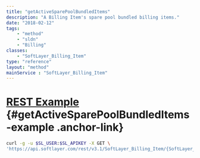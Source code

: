 ```yaml
---
title: "getActiveSparePoolBundledItems"
description: "A Billing Item's spare pool bundled billing items."
date: "2018-02-12"
tags:
    - "method"
    - "sldn"
    - "Billing"
classes:
    - "SoftLayer_Billing_Item"
type: "reference"
layout: "method"
mainService : "SoftLayer_Billing_Item"
---
```


# [REST Example](#getActiveSparePoolBundledItems-example) <a href="/article/rest/"><i class="fas fa-question"></i></a> {#getActiveSparePoolBundledItems-example .anchor-link} 
```bash
curl -g -u $SL_USER:$SL_APIKEY -X GET \
'https://api.softlayer.com/rest/v3.1/SoftLayer_Billing_Item/{SoftLayer_Billing_ItemID}/getActiveSparePoolBundledItems'
```
